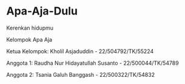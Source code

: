 # Apa-Aja-Dulu
Kerenkan hidupmu

Kelompok Apa Aja

Ketua Kelompok: Kholil Asjaduddin - 22/504792/TK/55224

Anggota 1: Raudha Nur Hidayatullah Susanto - 22/500044/TK/54789

Anggota 2: Tsania Galuh Banggash - 22/500322/TK/54832
